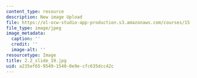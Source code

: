 ```yaml
---
content_type: resource
description: New image Upload
file: https://ol-ocw-studio-app-production.s3.amazonaws.com/courses/15-s21-nuts-and-bolts-of-business-plans-january-iap-2014/a235ef65954915400e9ecfc635dcc42c_2.2_slide_19.jpg
file_type: image/jpeg
image_metadata:
  caption: ''
  credit: ''
  image-alt: ''
resourcetype: Image
title: 2.2_slide_19.jpg
uid: a235ef65-9549-1540-0e9e-cfc635dcc42c
---
```

